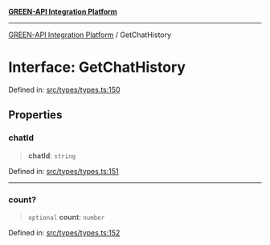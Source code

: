 [**GREEN-API Integration Platform**](../README.md)

***

[GREEN-API Integration Platform](../globals.md) / GetChatHistory

# Interface: GetChatHistory

Defined in: [src/types/types.ts:150](https://github.com/green-api/greenapi-integration/blob/62a96bf9bfbccb88022bc7b0859de19e8c48289f/src/types/types.ts#L150)

## Properties

### chatId

> **chatId**: `string`

Defined in: [src/types/types.ts:151](https://github.com/green-api/greenapi-integration/blob/62a96bf9bfbccb88022bc7b0859de19e8c48289f/src/types/types.ts#L151)

***

### count?

> `optional` **count**: `number`

Defined in: [src/types/types.ts:152](https://github.com/green-api/greenapi-integration/blob/62a96bf9bfbccb88022bc7b0859de19e8c48289f/src/types/types.ts#L152)
